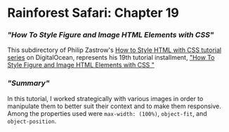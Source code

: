 # __Rainforest Safari: Chapter 19__

### _"How To Style Figure and Image HTML Elements with CSS"_

This subdirectory of Philip Zastrow's [How to Style HTML with CSS tutorial series](https://www.digitalocean.com/community/tutorial_series/how-to-style-html-with-css) on DigitalOcean, represents his 19th tutorial installment, ["How To Style Figure and Image HTML Elements with CSS
"](https://www.digitalocean.com/community/tutorials/how-to-style-figure-and-image-html-elements-with-css)

### _"Summary"_

In this tutorial, I worked strategically with various images in order to manipulate them to better suit their context and to make them responsive. Among the properties used were `max-width: (100%)`, `object-fit`, and `object-position`.



